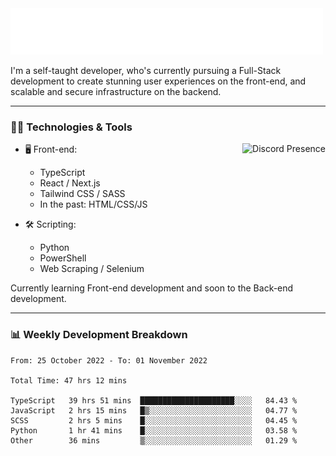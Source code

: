 <img src="assets/wave.svg" alt=":wave:" />

I'm a self-taught developer, who's currently pursuing a Full-Stack development to create stunning user experiences on the front-end, and scalable and secure infrastructure on the backend.

---

### 🧑‍💻 Technologies & Tools

<a href="https://discord.com/users/414304208649453568" target="_blank" rel="nofollow">
   <img src="https://lanyard-profile-readme.vercel.app/api/414304208649453568?idleMessage=Probably%20doing%20something%20else..." alt="Discord Presence" align="right">
</a>

- 🖥️ Front-end:

  - TypeScript
  - React / Next.js
  - Tailwind CSS / SASS
  - In the past: HTML/CSS/JS

- 🛠 Scripting:

  - Python
  - PowerShell
  - Web Scraping / Selenium

Currently learning Front-end development and soon to the Back-end development.

---

### 📊 Weekly Development Breakdown

<!-- ![ccrsxx's GitHub Stats](https://github-readme-stats.vercel.app/api?username=ccrsxx&count_private=true&theme=tokyonight) -->
<!-- ![ccrsxx's Top Langs](https://github-readme-stats.vercel.app/api/top-langs/?username=ccrsxx&hide=lua,java,html&theme=tokyonight) -->

<!--START_SECTION:waka-->

```text
From: 25 October 2022 - To: 01 November 2022

Total Time: 47 hrs 12 mins

TypeScript   39 hrs 51 mins  █████████████████████░░░░   84.43 %
JavaScript   2 hrs 15 mins   █▒░░░░░░░░░░░░░░░░░░░░░░░   04.77 %
SCSS         2 hrs 5 mins    █░░░░░░░░░░░░░░░░░░░░░░░░   04.45 %
Python       1 hr 41 mins    █░░░░░░░░░░░░░░░░░░░░░░░░   03.58 %
Other        36 mins         ▒░░░░░░░░░░░░░░░░░░░░░░░░   01.29 %
```

<!--END_SECTION:waka-->
